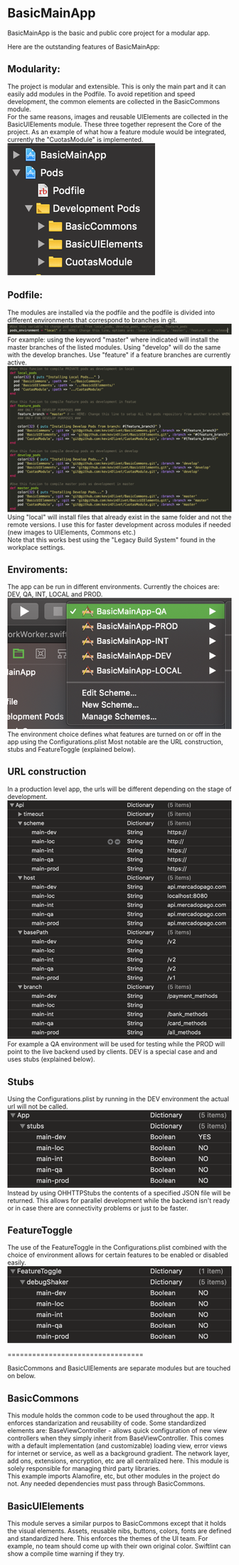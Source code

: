 # BasicMainApp
BasicMainApp is the basic and public core project for a modular app.

Here are the outstanding features of BasicMainApp:

## Modularity:
The project is modular and extensible.  This is only the main part and it can easily add modules in the Podfile.  To avoid repetition and speed development, the common elements are collected in the BasicCommons module.  
For the same reasons, images and reusable UIElements are collected in the BasicUIElements module.
These three together represent the Core of the project.
As an example of what how a feature module would be integrated, currently the "CuotasModule" is implemented.
![](READMEimages/modularityImage.png)

## Podfile:
The modules are installed via the podfile and the podfile is divided into different environments that correspond to branches in git.
![](READMEimages/podChooser.png)
For example: using the keyword "master" where indicated will install the master branches of the listed modules.
Using "develop" will do the same with the develop branches.
Use "feature" if a feature branches are currently active.
![](READMEimages/podEnvironments.png)
Using "local" will install files that already exist in the same folder and not the remote versions. I use this for faster development across modules if needed (new images to UIElements, Commons etc.)  
Note that this works best using the "Legacy Build System" found in the workplace settings.

## Enviroments:
The app can be run in different environments.  Currently the choices are: DEV, QA, INT, LOCAL and PROD. 
![](READMEimages/runEnvironments.png)
The environment choice defines what features are turned on or off in the app using the Configurations.plist
Most notable are the URL construction, stubs and FeatureToggle (explained below).

## URL construction
In a production level app, the urls will be different depending on the stage of development.  
![](READMEimages/urlConstruction.png)
For example a QA environment will be used for testing while the PROD will point to the live backend used by clients. 
DEV is a special case and and uses stubs (explained below).

## Stubs
Using the Configurations.plist by running in the DEV environment the actual url will not be called.  
![](READMEimages/stubs.png)
Instead by using OHHTTPStubs the contents of a specified JSON file will be returned.  This allows for parallel development while the backend isn't ready or in case there are connectivity problems or just to be faster.

## FeatureToggle
The use of the FeatureToggle in the Configurations.plist combined with the choice of environment allows for certain features to be enabled or disabled easily.
![](READMEimages/featureToggle.png)

=================================

BasicCommons and BasicUIElements are separate modules but are touched on below.

## BasicCommons
This module holds the common code to be used throughout the app.  It enforces standarization and reusability of code.
Some standardized elements are:
BaseViewController - allows quick configuration of new view controllers when they simply inherit from BaseViewController.  This comes with a default implementation (and customizable) loading view, error views for internet or service,  as well as a background gradient.
The network layer, add ons, extensions, encryption, etc are all centralized here.
This module is solely responsible for managing third party libraries.  
This example imports Alamofire, etc, but other modules in the project do not.  Any needed dependencies must pass through BasicCommons.

## BasicUIElements
This module serves a similar purpos to BasicCommons except that it holds the visual elements.
Assets, reusable nibs, buttons, colors, fonts are defined and standardized here.
This enforces the themes of the UI team.  For example, no team should come up with their own original color.  Swiftlint can show a compile time warning if they try.
